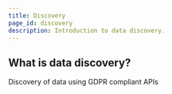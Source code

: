 ```yaml
---
title: Discovery
page_id: discovery
description: Introduction to data discovery.
---
```


## What is data discovery?

Discovery of data using GDPR compliant APIs



